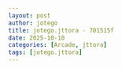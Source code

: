 ```yaml
---
layout: post
author: jotego
title: jotego.jttora - 701515f
date: 2025-10-10
categories: [Arcade, jttora]
tags: [jotego.jttora]
---
```


